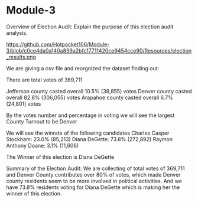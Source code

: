 # Module-3

Overview of Election Audit: Explain the purpose of this election audit analysis.

https://github.com/Hotpocket106/Module-3/blob/c0ce4da0a140a839a2bfc17711420ce9454cce90/Resources/election_results.png

We are giving a csv file and reorgnized the dataset finding out:

There are total votes of 369,711

Jefferson county casted overall 10.5% (38,855) votes
Denver county casted overall 82.8% (306,055) votes
Arapahoe county casted overall 6.7% (24,801) votes

By the votes number and percentage in voting we will see the largest County Turnout to be Denver

We will see the winrate of the following candidates
Charles Casper Stockham: 23.0% (85,213)
Diana DeGette: 73.8% (272,892)
Raymon Anthony Doane: 3.1% (11,606)

The Winner of this election is Diana DeGette


Summary of the Election Audit:
We are collecting of total votes of 369,711 and Denver County contributes over 80% of votes,
which made Denver county residents seem to be more involved in political activities.
And we have 73.8% residents voting for Diana DeGette which is making her the winner of this election.
